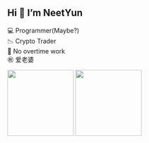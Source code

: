 ## Hi 👋 I’m NeetYun
💻 Programmer(Maybe?)  
📉 Crypto Trader  
🚫 No overtime work  
㊗️ 爱老婆  

<img src="https://github-readme-stats.vercel.app/api?username=Alexis-Zhang0812&count_private=true&theme=onedark&show_icons=true" height="150px"></img>
<img src="https://github-readme-stats.vercel.app/api/top-langs/?username=Alexis-Zhang0812&layout=compact&theme=onedark&hide=HTML" height="150px"></img>
